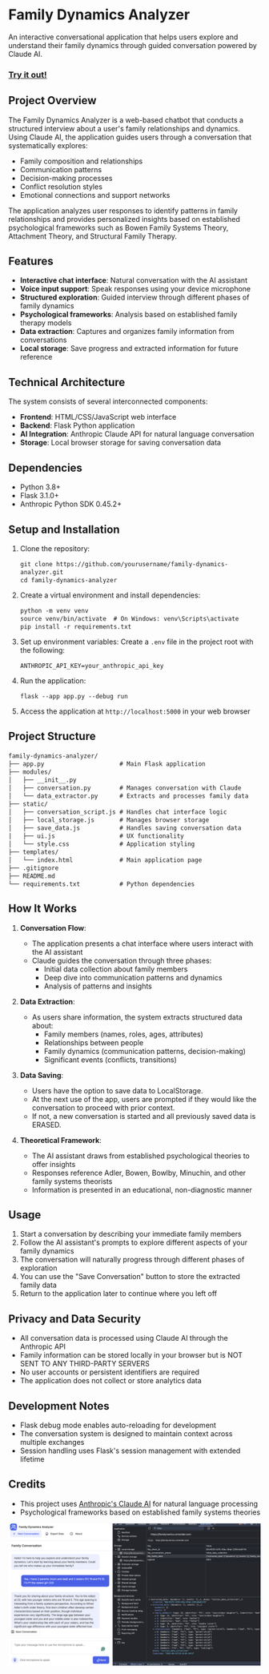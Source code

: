 # Family Dynamics Analyzer

An interactive conversational application that helps users explore and understand their family dynamics through guided conversation powered by Claude AI.

### [Try it out!](https://famdynamics.onrender.com/)

## Project Overview

The Family Dynamics Analyzer is a web-based chatbot that conducts a structured interview about a user's family relationships and dynamics. Using Claude AI, the application guides users through a conversation that systematically explores:

- Family composition and relationships
- Communication patterns
- Decision-making processes
- Conflict resolution styles
- Emotional connections and support networks

The application analyzes user responses to identify patterns in family relationships and provides personalized insights based on established psychological frameworks such as Bowen Family Systems Theory, Attachment Theory, and Structural Family Therapy.

## Features

- **Interactive chat interface**: Natural conversation with the AI assistant
- **Voice input support**: Speak responses using your device microphone
- **Structured exploration**: Guided interview through different phases of family dynamics
- **Psychological frameworks**: Analysis based on established family therapy models
- **Data extraction**: Captures and organizes family information from conversations
- **Local storage**: Save progress and extracted information for future reference

## Technical Architecture

The system consists of several interconnected components:

- **Frontend**: HTML/CSS/JavaScript web interface
- **Backend**: Flask Python application
- **AI Integration**: Anthropic Claude API for natural language conversation
- **Storage**: Local browser storage for saving conversation data

## Dependencies

- Python 3.8+
- Flask 3.1.0+
- Anthropic Python SDK 0.45.2+

## Setup and Installation

1. Clone the repository:
   ```
   git clone https://github.com/yourusername/family-dynamics-analyzer.git
   cd family-dynamics-analyzer
   ```

2. Create a virtual environment and install dependencies:
   ```
   python -m venv venv
   source venv/bin/activate  # On Windows: venv\Scripts\activate
   pip install -r requirements.txt
   ```

3. Set up environment variables:
   Create a `.env` file in the project root with the following:
   ```
   ANTHROPIC_API_KEY=your_anthropic_api_key
   ```

4. Run the application:
   ```
   flask --app app.py --debug run
   ```

5. Access the application at `http://localhost:5000` in your web browser

## Project Structure

```
family-dynamics-analyzer/
├── app.py                     # Main Flask application
├── modules/
│   ├── __init__.py
│   ├── conversation.py        # Manages conversation with Claude
│   └── data_extractor.py      # Extracts and processes family data
├── static/
│   ├── conversation_script.js # Handles chat interface logic
│   ├── local_storage.js       # Manages browser storage
│   ├── save_data.js           # Handles saving conversation data
|   ├── ui.js                  # UX functionality
│   └── style.css              # Application styling
├── templates/
│   └── index.html             # Main application page
├── .gitignore
├── README.md
└── requirements.txt           # Python dependencies
```

## How It Works

1. **Conversation Flow**:
   - The application presents a chat interface where users interact with the AI assistant
   - Claude guides the conversation through three phases:
     - Initial data collection about family members
     - Deep dive into communication patterns and dynamics
     - Analysis of patterns and insights

2. **Data Extraction**:
   - As users share information, the system extracts structured data about:
     - Family members (names, roles, ages, attributes)
     - Relationships between people
     - Family dynamics (communication patterns, decision-making)
     - Significant events (conflicts, transitions)

3. **Data Saving**:
   - Users have the option to save data to LocalStorage.
   - At the next use of the app, users are prompted if they would like the conversation to proceed with prior context.
   - If not, a new conversation is started and all previously saved data is ERASED.


4. **Theoretical Framework**:
   - The AI assistant draws from established psychological theories to offer insights
   - Responses reference Adler, Bowen, Bowlby, Minuchin, and other family systems theorists
   - Information is presented in an educational, non-diagnostic manner

## Usage
1. Start a conversation by describing your immediate family members
2. Follow the AI assistant's prompts to explore different aspects of your family dynamics
3. The conversation will naturally progress through different phases of exploration
4. You can use the "Save Conversation" button to store the extracted family data
5. Return to the application later to continue where you left off


## Privacy and Data Security
- All conversation data is processed using Claude AI through the Anthropic API
- Family information can be stored locally in your browser but is NOT SENT TO ANY THIRD-PARTY SERVERS
- No user accounts or persistent identifiers are required
- The application does not collect or store analytics data

## Development Notes
- Flask debug mode enables auto-reloading for development
- The conversation system is designed to maintain context across multiple exchanges
- Session handling uses Flask's session management with extended lifetime

## Credits

- This project uses [Anthropic's Claude AI](https://www.anthropic.com/) for natural language processing
- Psychological frameworks based on established family systems theories

![Screenshot of the web interface of the project. ](image.png)

